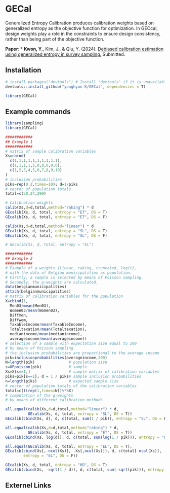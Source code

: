 # GECal

Generalized Entropy Calibration produces calibration weights based on generalized entropy as the objective function for optimization. In GECcal, design weights play a role in the constraints to ensure design consistency, rather than being part of the objective function.

**Paper**: *   **Kwon, Y.**, Kim, J., & Qiu, Y. (2024). [Debiased calibration estimation using generalized entropy in survey sampling.](https://arxiv.org/abs/2404.01076) Submitted.  
<!--Kwon, Y., & Kim, J. (2023). [Ensemble Fractional Imputation for Incomplete Categorical Data with a Graphical Model.](https://dmlr.ai/assets/accepted-papers/135/CameraReady/DMLR_paper.pdf) *In Workshop on Data-centric Machine Learning Research, International Conference on Machine Learning (ICML).* -->

## Installation

``` r
# install.packages("devtools") # Install "devtools" if it is unavailable.
devtools::install_github("yonghyun-K/GECal", dependencies = T)

library(GECal)
```

## Example commands
``` r
library(sampling)
library(GECal)

############
## Example 1
############
# matrix of sample calibration variables 
Xs=cbind(
  c(1,1,1,1,1,1,1,1,1,1),
  c(1,1,1,1,1,0,0,0,0,0),
  c(1,2,3,4,5,6,7,8,9,10)
)
# inclusion probabilities
piks=rep(0.2,times=10); d=1/piks
# vector of population totals
total=c(50,24,290)

# Calibration weights
calib(Xs,d=d,total,method="raking") * d
GEcalib(Xs, d, total, entropy = "ET", DS = T)
GEcalib(Xs, d, total, entropy = "ET", DS = F)

calib(Xs,d=d,total,method="linear") * d
GEcalib(Xs, d, total, entropy = "SL", DS = T)
GEcalib(Xs, d, total, entropy = "SL", DS = F)

# GEcalib(Xs, d, total, entropy = "EL")

############
## Example 2
############
# Example of g-weights (linear, raking, truncated, logit),
# with the data of Belgian municipalities as population.
# Firstly, a sample is selected by means of Poisson sampling.
# Secondly, the g-weights are calculated.
data(belgianmunicipalities)
attach(belgianmunicipalities)
# matrix of calibration variables for the population
X=cbind(1, 
  Men03/mean(Men03),
  Women03/mean(Women03),
  Diffmen,
  Diffwom,
  TaxableIncome/mean(TaxableIncome),
  Totaltaxation/mean(Totaltaxation),
  medianincome/mean(medianincome),
  averageincome/mean(averageincome))
# selection of a sample with expectation size equal to 200
# by means of Poisson sampling
# the inclusion probabilities are proportional to the average income 
pik=inclusionprobabilities(averageincome,200)
N=length(pik)               # population size
s=UPpoisson(pik)            # sample
Xs=X[s==1,]                 # sample matrix of calibration variables
piks=pik[s==1]; d = 1 / piks# sample inclusion probabilities
n=length(piks)              # expected sample size
# vector of population totals of the calibration variables
total=c(t(rep(1,times=N))%*%X)  
# computation of the g-weights
# by means of different calibration methods

all.equal(calib(Xs,d=d,total,method="linear") * d,
          GEcalib(Xs, d, total, entropy = "SL", DS = T))
GEcalib(cbind(Xs, d), d, c(total, sum(1 / pik)), entropy = "SL", DS = F)

all.equal(calib(Xs,d=d,total,method="raking") * d,
          GEcalib(Xs, d, total, entropy = "ET", DS = T))
GEcalib(cbind(Xs, log(d)), d, c(total, sum(log(1 / pik))), entropy = "ET", DS = F)

all.equal(GEcalib(Xs, d, total, entropy = "EL", DS = T),
GEcalib(cbind(Xs[,-ncol(Xs)], -Xs[,ncol(Xs)]), d, c(total[-ncol(Xs)], -total[ncol(Xs)]), 
        entropy = "EL", DS = F))

GEcalib(Xs, d, total, entropy = "HD", DS = T)
GEcalib(cbind(Xs, -sqrt(1 / d)), d, c(total, sum(-sqrt(pik))), entropy = "HD", DS = F)
```

## Externel Links
<!--
- [CRAN Task View: Missing Data](https://cran.r-project.org/web/views/MissingData.html)

- [FHDI](https://github.com/cran/FHDI)

- [mice](https://github.com/amices/mice)
- https://stefvanbuuren.name/fimd/

- [missForest](https://github.com/stekhoven/missForest)

- [GAIN](https://github.com/jsyoon0823/GAIN)
-->
